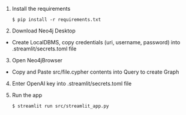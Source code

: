 
1. Install the requirements
   ```
   $ pip install -r requirements.txt
   ```

2. Download Neo4j Desktop
- Create LocalDBMS, copy credentials (uri, username, password) into .streamlit/secrets.toml file

3. Open Neo4jBrowser
- Copy and Paste src/file.cypher contents into Query to create Graph

4. Enter OpenAI key into .streamlit/secrets.toml file

5. Run the app
   ```
   $ streamlit run src/streamlit_app.py
   ```
